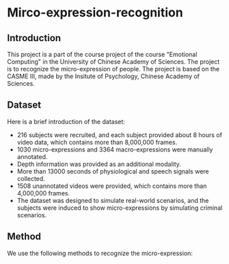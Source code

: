 # Mirco-expression-recognition

## Introduction

This project is a part of the course project of the course "Emotional Computing" in the University of Chinese Academy of Sciences. The project is to recognize the micro-expression of people. The project is based on the CASME III, made by the Insitute of Psychology, Chinese Academy of Sciences.

## Dataset

Here is a brief introduction of the dataset:

- 216 subjects were recruited, and each subject provided about 8 hours of video data, which contains more than 8,000,000 frames.
- 1030 micro-expressions and 3364 macro-expressions were manually annotated.
- Depth information was provided as an additional modality.
- More than 13000 seconds of physiological and speech signals were collected.
- 1508 unannotated videos were provided, which contains more than 4,000,000 frames.
- The dataset was designed to simulate real-world scenarios, and the subjects were induced to show micro-expressions by simulating criminal scenarios.

## Method

We use the following methods to recognize the micro-expression:

